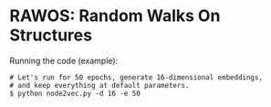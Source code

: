 # RAWOS: Random Walks On Structures

Running the code (example):

    # Let's run for 50 epochs, generate 16-dimensional embeddings,
    # and keep everything at default parameters.
    $ python node2vec.py -d 16 -e 50
